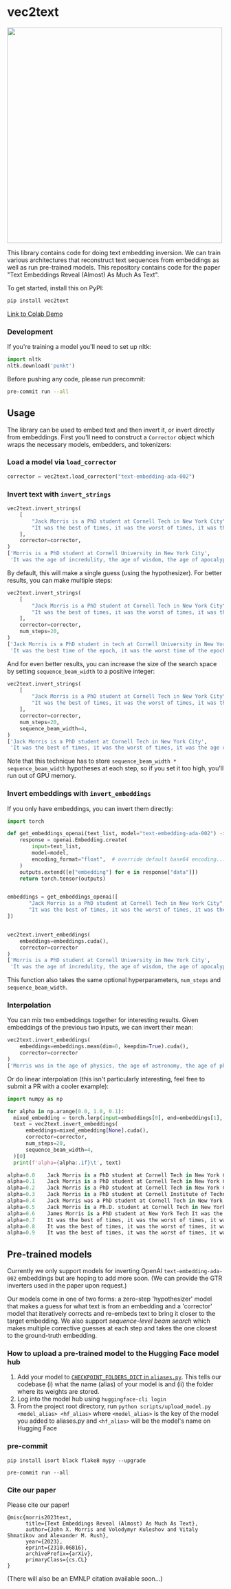# vec2text

<img src="https://github.com/jxmorris12/vec2text-gif/blob/master/vec2text_v3.gif" width="500" />

This library contains code for doing text embedding inversion. We can train various architectures that reconstruct text sequences from embeddings as well as run pre-trained models. This repository contains code for the paper "Text Embeddings Reveal (Almost)
As Much As Text".

To get started, install this on PyPI:

```bash
pip install vec2text
```

[Link to Colab Demo](https://colab.research.google.com/drive/14RQFRF2It2Kb8gG3_YDhP_6qE0780L8h?usp=sharing)

### Development

If you're training a model you'll need to set up nltk:
```python
import nltk
nltk.download('punkt')
```

Before pushing any code, please run precommit:
```bash
pre-commit run --all
```


## Usage

The library can be used to embed text and then invert it, or invert directly from embeddings. First you'll need to construct a `Corrector` object which wraps the necessary models, embedders, and tokenizers:

### Load a model via `load_corrector`

```python
corrector = vec2text.load_corrector("text-embedding-ada-002")
```

### Invert text with `invert_strings`

```python
vec2text.invert_strings(
    [
        "Jack Morris is a PhD student at Cornell Tech in New York City",
        "It was the best of times, it was the worst of times, it was the age of wisdom, it was the age of foolishness, it was the epoch of belief, it was the epoch of incredulity"
    ],
    corrector=corrector,
)
['Morris is a PhD student at Cornell University in New York City',
 'It was the age of incredulity, the age of wisdom, the age of apocalypse, the age of apocalypse, it was the age of faith, the age of best faith, it was the age of foolishness']
```

By default, this will make a single guess (using the hypothesizer). For better results, you can make multiple steps:

```python
vec2text.invert_strings(
    [
        "Jack Morris is a PhD student at Cornell Tech in New York City",
        "It was the best of times, it was the worst of times, it was the age of wisdom, it was the age of foolishness, it was the epoch of belief, it was the epoch of incredulity"
    ],
    corrector=corrector,
    num_steps=20,
)
['Jack Morris is a PhD student in tech at Cornell University in New York City',
 'It was the best time of the epoch, it was the worst time of the epoch, it was the best time of the age of wisdom, it was the age of incredulity, it was the age of betrayal']
```

And for even better results, you can increase the size of the search space by setting `sequence_beam_width` to a positive integer:

```python
vec2text.invert_strings(
    [
        "Jack Morris is a PhD student at Cornell Tech in New York City",
        "It was the best of times, it was the worst of times, it was the age of wisdom, it was the age of foolishness, it was the epoch of belief, it was the epoch of incredulity"
    ],
    corrector=corrector,
    num_steps=20,
    sequence_beam_width=4,
)
['Jack Morris is a PhD student at Cornell Tech in New York City',
 'It was the best of times, it was the worst of times, it was the age of wisdom, it was the age of foolishness, it was the epoch of belief, it was the epoch of incredulity']
```

Note that this technique has to store `sequence_beam_width * sequence_beam_width` hypotheses at each step, so if you set it too high, you'll run out of GPU memory.

### Invert embeddings with `invert_embeddings`

If you only have embeddings, you can invert them directly:

```python
import torch

def get_embeddings_openai(text_list, model="text-embedding-ada-002") -> torch.Tensor:
    response = openai.Embedding.create(
        input=text_list,
        model=model,
        encoding_format="float",  # override default base64 encoding...
    )
    outputs.extend([e["embedding"] for e in response["data"]])
    return torch.tensor(outputs)


embeddings = get_embeddings_openai([
       "Jack Morris is a PhD student at Cornell Tech in New York City",
       "It was the best of times, it was the worst of times, it was the age of wisdom, it was the age of foolishness, it was the epoch of belief, it was the epoch of incredulity"
])


vec2text.invert_embeddings(
    embeddings=embeddings.cuda(),
    corrector=corrector
)
['Morris is a PhD student at Cornell University in New York City',
 'It was the age of incredulity, the age of wisdom, the age of apocalypse, the age of apocalypse, it was the age of faith, the age of best faith, it was the age of foolishness']
```

This function also takes the same optional hyperparameters, `num_steps` and `sequence_beam_width`.

### Interpolation

You can mix two embeddings together for interesting results. Given embeddings of the previous two inputs, we can invert their mean:

```python
vec2text.invert_embeddings(
    embeddings=embeddings.mean(dim=0, keepdim=True).cuda(),
    corrector=corrector
)
['Morris was in the age of physics, the age of astronomy, the age of physics, the age of physics PhD at New York']
```

Or do linear interpolation (this isn't particularly interesting, feel free to submit a PR with a cooler example):

```python
import numpy as np

for alpha in np.arange(0.0, 1.0, 0.1):
  mixed_embedding = torch.lerp(input=embeddings[0], end=embeddings[1], weight=alpha)
  text = vec2text.invert_embeddings(
      embeddings=mixed_embedding[None].cuda(),
      corrector=corrector,
      num_steps=20,
      sequence_beam_width=4,
  )[0]
  print(f'alpha={alpha:.1f}\t', text)

alpha=0.0	 Jack Morris is a PhD student at Cornell Tech in New York City
alpha=0.1	 Jack Morris is a PhD student at Cornell Tech in New York City
alpha=0.2	 Jack Morris is a PhD student at Cornell Tech in New York City
alpha=0.3	 Jack Morris is a PhD student at Cornell Institute of Technology in New York City
alpha=0.4	 Jack Morris was a PhD student at Cornell Tech in New York City It is the epoch of wisdom, it is the epoch of incredulity
alpha=0.5	 Jack Morris is a Ph.D. student at Cornell Tech in New York City It was the epoch of wisdom, it was the epoch of incredulity, it was the epoch of times
alpha=0.6	 James Morris is a PhD student at New York Tech It was the epoch of wisdom, it was the age of incredulity, it was the best of times
alpha=0.7	 It was the best of times, it was the worst of times, it was the age of wisdom, it was the age of incredulity, it was the epoch of incredulity at Morris, Ph.D
alpha=0.8	 It was the best of times, it was the worst of times, it was the epoch of wisdom, it was the age of incredulity, it was the age of incredulity
alpha=0.9	 It was the best of times, it was the worst of times, it was the age of wisdom, it was the age of incredulity, it was the age of belief, it was the epoch of foolishness
  ```




## Pre-trained models

Currently we only support models for inverting OpenAI `text-embedding-ada-002` embeddings but are hoping to add more soon. (We can provide the GTR inverters used in the paper upon request.)

Our models come in one of two forms: a zero-step 'hypothesizer' model that makes a guess for what text is from an embedding and a 'corrector' model that iteratively corrects and re-embeds text to bring it closer to the target embedding. We also support *sequence-level beam search* which makes multiple corrective guesses at each step and takes the one closest to the ground-truth embedding.

### How to upload a pre-trained model to the Hugging Face model hub

1. Add your model to [`CHECKPOINT_FOLDERS_DICT` in `aliases.py`](https://github.com/jxmorris12/vec2text/blob/master/vec2text/aliases.py#L12). This tells our codebase (i) what the name (alias) of your model is and (ii) the folder where its weights are stored.
2. Log into the model hub using `huggingface-cli login`
3. From the project root directory, run `python scripts/upload_model.py <model_alias> <hf_alias>` where `<model_alias>` is the key of the model you added to aliases.py and `<hf_alias>` will be the model's name on Hugging Face


### pre-commit

```pip install isort black flake8 mypy --upgrade```

```pre-commit run --all```



### Cite our paper

Please cite our paper!

```
@misc{morris2023text,
      title={Text Embeddings Reveal (Almost) As Much As Text}, 
      author={John X. Morris and Volodymyr Kuleshov and Vitaly Shmatikov and Alexander M. Rush},
      year={2023},
      eprint={2310.06816},
      archivePrefix={arXiv},
      primaryClass={cs.CL}
}
```

(There will also be an EMNLP citation available soon...)
